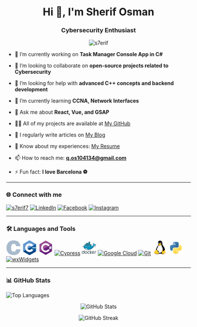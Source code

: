 <h1 align="center">Hi 👋, I'm Sherif Osman</h1>
<h3 align="center">Cybersecurity Enthusiast</h3>

<p align="center">
  <img src="https://komarev.com/ghpvc/?username=s7erif&label=Profile%20views&color=0e75b6&style=flat" alt="s7erif" />
</p>

- 🔭 I’m currently working on **Task Manager Console App in C#**

- 👯 I’m looking to collaborate on **open-source projects related to Cybersecurity**

- 🤝 I’m looking for help with **advanced C++ concepts and backend development**

- 🌱 I’m currently learning **CCNA, Network Interfaces**

- 💬 Ask me about **React, Vue, and GSAP**

- 👨‍💻 All of my projects are available at [My GitHub](https://github.com/s7erif)

- 📝 I regularly write articles on [My Blog](https://your-blog-link.com)

- 📄 Know about my experiences: [My Resume](https://your-resume-link.com)

- 📫 How to reach me: **q.os104134@gmail.com**

- ⚡ Fun fact: **I love Barcelona ⚽**

---

### 🌐 Connect with me

<p align="left">
  <a href="https://twitter.com/s7erif7" target="blank"><img src="https://raw.githubusercontent.com/rahuldkjain/github-profile-readme-generator/master/src/images/icons/Social/twitter.svg" alt="s7erif7" height="30" width="40" /></a>
  <a href="https://www.linkedin.com/in/sherif-osman-32646424b/" target="blank"><img src="https://raw.githubusercontent.com/rahuldkjain/github-profile-readme-generator/master/src/images/icons/Social/linked-in-alt.svg" alt="LinkedIn" height="30" width="40" /></a>
  <a href="https://www.facebook.com/shryf.thman.462491/" target="blank"><img src="https://raw.githubusercontent.com/rahuldkjain/github-profile-readme-generator/master/src/images/icons/Social/facebook.svg" alt="Facebook" height="30" width="40" /></a>
  <a href="https://instagram.com/s7erif_osman.30.11" target="blank"><img src="https://raw.githubusercontent.com/rahuldkjain/github-profile-readme-generator/master/src/images/icons/Social/instagram.svg" alt="Instagram" height="30" width="40" /></a>
</p>

---

### 🛠️ Languages and Tools

<p align="left">
  <a href="https://www.cprogramming.com/" target="_blank"><img src="https://raw.githubusercontent.com/devicons/devicon/master/icons/c/c-original.svg" alt="C" width="40" height="40"/></a>
  <a href="https://www.w3schools.com/cpp/" target="_blank"><img src="https://raw.githubusercontent.com/devicons/devicon/master/icons/cplusplus/cplusplus-original.svg" alt="C++" width="40" height="40"/></a>
  <a href="https://www.w3schools.com/cs/" target="_blank"><img src="https://raw.githubusercontent.com/devicons/devicon/master/icons/csharp/csharp-original.svg" alt="C#" width="40" height="40"/></a>
  <a href="https://www.cypress.io" target="_blank"><img src="https://raw.githubusercontent.com/simple-icons/simple-icons/master/icons/cypress.svg" alt="Cypress" width="40" height="40"/></a>
  <a href="https://www.docker.com/" target="_blank"><img src="https://raw.githubusercontent.com/devicons/devicon/master/icons/docker/docker-original-wordmark.svg" alt="Docker" width="40" height="40"/></a>
  <a href="https://cloud.google.com" target="_blank"><img src="https://www.vectorlogo.zone/logos/google_cloud/google_cloud-icon.svg" alt="Google Cloud" width="40" height="40"/></a>
  <a href="https://git-scm.com/" target="_blank"><img src="https://www.vectorlogo.zone/logos/git-scm/git-scm-icon.svg" alt="Git" width="40" height="40"/></a>
  <a href="https://www.linux.org/" target="_blank"><img src="https://raw.githubusercontent.com/devicons/devicon/master/icons/linux/linux-original.svg" alt="Linux" width="40" height="40"/></a>
  <a href="https://www.python.org" target="_blank"><img src="https://raw.githubusercontent.com/devicons/devicon/master/icons/python/python-original.svg" alt="Python" width="40" height="40"/></a>
  <a href="https://www.wxwidgets.org/" target="_blank"><img src="https://upload.wikimedia.org/wikipedia/commons/b/bb/WxWidgets.svg" alt="wxWidgets" width="40" height="40"/></a>
</p>

---

### 📊 GitHub Stats

<p align="left">
  <img src="https://github-readme-stats.vercel.app/api/top-langs?username=s7erif&show_icons=true&locale=en&layout=compact" alt="Top Languages" />
</p>

<p align="center">
  <img src="https://github-readme-stats.vercel.app/api?username=s7erif&show_icons=true&locale=en" alt="GitHub Stats" />
</p>

<p align="center">
  <img src="https://github-readme-streak-stats.herokuapp.com/?user=s7erif" alt="GitHub Streak" />
</p>
